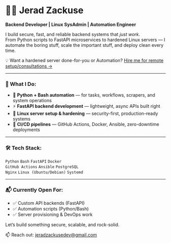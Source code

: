 # 👨‍💻 Jerad Zackuse

**Backend Developer | Linux SysAdmin | Automation Engineer**

I build secure, fast, and reliable backend systems that *just work*.  
From Python scripts to FastAPI microservices to hardened Linux servers — I automate the boring stuff, scale the important stuff, and deploy clean every time.

💡 Want a hardened server done-for-you or Automation? [Hire me for remote setup/consultations →](https://gumroad.com/jeradzackusedev.gumroad.com/l/consult-me?_gl=1*9evm5i*_ga*MTQxOTc3NzY0NC4xNzUwOTAyODAw*_ga_6LJN6D94N6*czE3NTA5MDI3OTkkbzEkZzEkdDE3NTA5MDc4MjgkajIwJGwwJGgw)

---

### 🚀 What I Do:
- 🔧 **Python + Bash automation** — for tasks, workflows, scrapers, and system operations
- ⚡ **FastAPI backend development** — lightweight, async APIs built right
- 🔐 **Linux server setup & hardening** — security-first, production-ready systems
- 🔁 **CI/CD pipelines** — GitHub Actions, Docker, Ansible, zero-downtime deployments

---

### 🛠 Tech Stack:
`Python` `Bash` `FastAPI` `Docker`  
`GitHub Actions` `Ansible` `PostgreSQL`  
`Nginx` `Linux (Ubuntu/Debian)` `Systemd`

---

### 📬 Currently Open For:
- ✅ Custom API backends (FastAPI)
- ✅ Automation scripts (Python/Bash)
- ✅ Server provisioning & DevOps work

Let’s build something secure, scalable, and rock-solid.

📫 Reach out: jeradzackusedev@gmail.com
